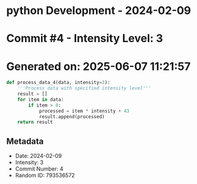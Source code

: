 ﻿# python Development - 2024-02-09
# Commit #4 - Intensity Level: 3
# Generated on: 2025-06-07 11:21:57
```python
def process_data_4(data, intensity=3):
    '''Process data with specified intensity level'''
    result = []
    for item in data:
        if item > 0:
            processed = item * intensity + 43
            result.append(processed)
    return result
```
## Metadata
- Date: 2024-02-09
- Intensity: 3
- Commit Number: 4
- Random ID: 793536572
